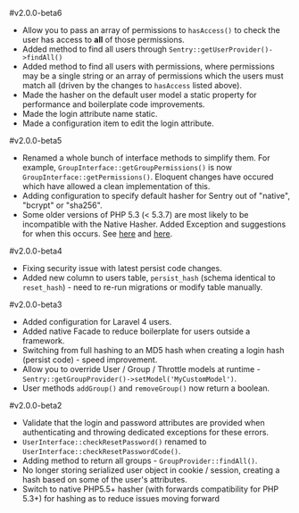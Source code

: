 #v2.0.0-beta6

 - Allow you to pass an array of permissions to `hasAccess()` to check the user has access to **all** of those permissions.
 - Added method to find all users through `Sentry::getUserProvider()->findAll()`
 - Added method to find all users with permissions, where permissions may be a single string or an array of permissions which the users must match all (driven by the changes to `hasAccess` listed above).
 - Made the hasher on the default user model a static property for performance and boilerplate code improvements.
 - Made the login attribute name static.
 - Made a configuration item to edit the login attribute.

#v2.0.0-beta5

 - Renamed a whole bunch of interface methods to simplify them. For example, `GroupInterface::getGroupPermissions()` is now `GroupInterface::getPermissions()`. Eloquent changes have occured which have allowed a clean implementation of this.
 - Adding configuration to specify default hasher for Sentry out of "native", "bcrypt" or "sha256".
 - Some older versions of PHP 5.3 (< 5.3.7) are most likely to be incompatible with the Native Hasher. Added Exception and suggestions for when this occurs. See [here](https://github.com/ircmaxell/password_compat/issues/10) and [here](https://github.com/cartalyst/sentry/issues/98#issuecomment-12974603).

#v2.0.0-beta4

 - Fixing security issue with latest persist code changes.
 - Added new column to users table, `persist_hash` (schema identical to `reset_hash`) - need to re-run migrations or modify table manually.

#v2.0.0-beta3

 - Added configuration for Laravel 4 users.
 - Added native Facade to reduce boilerplate for users outside a framework.
 - Switching from full hashing to an MD5 hash when creating a login hash (persist code) - speed improvement.
 - Allow you to override User / Group / Throttle models at runtime - `Sentry::getGroupProvider()->setModel('MyCustomModel')`.
 - User methods `addGroup()` and `removeGroup()` now return a boolean.

#v2.0.0-beta2

 - Validate that the login and password attributes are provided when authenticating and throwing dedicated exceptions for these errors.
 - `UserInterface::checkResetPassword()` renamed to `UserInterface::checkResetPasswordCode()`.
 - Adding method to return all groups - `GroupProvider::findAll()`.
 - No longer storing serialized user object in cookie / session, creating a hash based on some of the user's attributes.
 - Switch to native PHP5.5+ hasher (with forwards compatibility for PHP 5.3+) for hashing as to reduce issues moving forward
